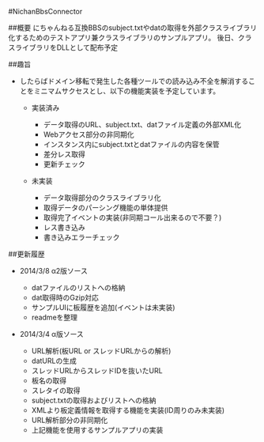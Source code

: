 #NichanBbsConnector

##概要
にちゃんねる互換BBSのsubject.txtやdatの取得を外部クラスライブラリ化するためのテストアプリ兼クラスライブラリのサンプルアプリ。
後日、クラスライブラリをDLLとして配布予定


##趣旨
* したらばドメイン移転で発生した各種ツールでの読み込み不全を解消することをミニマムサクセスとし、以下の機能実装を予定しています。

  - 実装済み
     - データ取得のURL、subject.txt、datファイル定義の外部XML化
     - Webアクセス部分の非同期化
     - インスタンス内にsubject.txtとdatファイルの内容を保管
     - 差分レス取得
     - 更新チェック

  - 未実装
     - データ取得部分のクラスライブラリ化
     - 取得データのパーシング機能の単体提供
     - 取得完了イベントの実装(非同期コール出来るので不要？)
     - レス書き込み
     - 書き込みエラーチェック


##更新履歴

* 2014/3/8 α2版ソース  
  - datファイルのリストへの格納  
  - dat取得時のGzip対応  
  - サンプルUIに板履歴を追加(イベントは未実装)  
  - readmeを整理  

* 2014/3/4 α版ソース  
  - URL解析(板URL or スレッドURLからの解析)
  - datURLの生成  
  - スレッドURLからスレッドIDを抜いたURL
  - 板名の取得
  - スレタイの取得
  - subject.txtの取得およびリストへの格納  
  - XMLより板定義情報を取得する機能を実装(ID周りのみ未実装)
  - URL解析部分の非同期化
  - 上記機能を使用するサンプルアプリの実装
